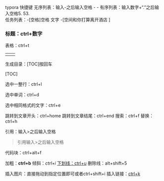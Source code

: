 typora 快捷键
无序列表：输入-之后输入空格   -              - 
有序列表：输入数字+“.”之后输入空格5.   53.    
任务列表：-[空格]空格 文字    -[空间和你打算离开酒店 ]

### 标题：ctrl+数字  

表格：ctrl+t

|      |      |
| ---- | ---- |
|      |      |

生成目录：[TOC]按回车

[TOC]



选中一整行：ctrl+l

选中单词：ctrl+d

选中相同格式的文字：ctrl+e

跳转到文章开头：ctrl+home
跳转到文章结尾：ctrl+end
搜索：ctrl+f
替换：ctrl+h

引用：输入>之后输入空格

> 引用输入>之后输入空格
>
> 

代码块：ctrl+alt+f



加粗：**ctrl+b**
倾斜：*ctrl+i*
<u>下划线：ctrl+u</u>
删除线：alt+shift+5

插入图片：直接拖动到指定位置即可或者ctrl+shift+i![]()
插入链接：[ctrl+k]()